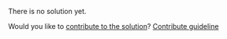 
There is no solution yet.

Would you like to [contribute to the solution](https://github.com/BFEdev/BFE.dev-solutions/blob/main/typescript/trim_en.md)? [Contribute guideline](https://github.com/BFEdev/BFE.dev-solutions#how-to-contribute)
